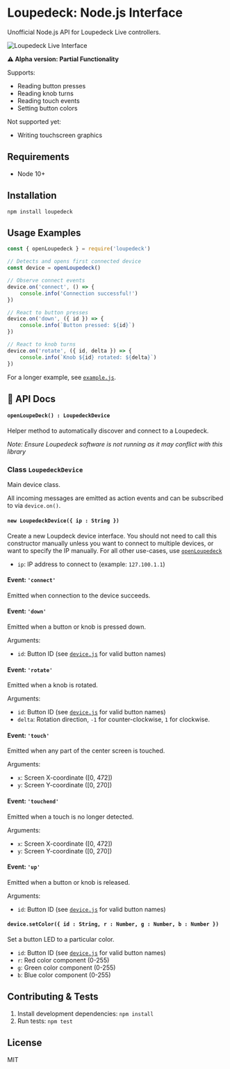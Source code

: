 Loupedeck: Node.js Interface
============================

Unofficial Node.js API for Loupedeck Live controllers.

![Loupedeck Live Interface](https://github.com/foxxyz/loupedeck/blob/master/docs/device-front-small.png?raw=true)

**⚠️ Alpha version: Partial Functionality**

Supports:

 * Reading button presses
 * Reading knob turns
 * Reading touch events
 * Setting button colors

Not supported yet:

 * Writing touchscreen graphics

Requirements
------------

 * Node 10+

Installation
------------

```shell
npm install loupedeck
```

Usage Examples
--------------

```javascript
const { openLoupedeck } = require('loupedeck')

// Detects and opens first connected device
const device = openLoupedeck()

// Observe connect events
device.on('connect', () => {
    console.info('Connection successful!')
})

// React to button presses
device.on('down', ({ id }) => {
    console.info(`Button pressed: ${id}`)
})

// React to knob turns
device.on('rotate', ({ id, delta }) => {
    console.info(`Knob ${id} rotated: ${delta}`)
})
```

For a longer example, see [`example.js`](/example.js).

📝 API Docs
-----------

#### `openLoupeDeck() : LoupedeckDevice`

Helper method to automatically discover and connect to a Loupedeck.

_Note: Ensure Loupedeck software is not running as it may conflict with this library_

### Class `LoupedeckDevice`

Main device class.

All incoming messages are emitted as action events and can be subscribed to via `device.on()`.

#### `new LoupedeckDevice({ ip : String })`

Create a new Loupdeck device interface. You should not need to call this constructor manually unless you want to connect to multiple devices, or want to specify the IP manually. For all other use-cases, use [`openLoupedeck`](#openloupedeck--loupedeckdevice)

 - `ip`: IP address to connect to (example: `127.100.1.1`)

#### Event: `'connect'`

Emitted when connection to the device succeeds.

#### Event: `'down'`

Emitted when a button or knob is pressed down.

Arguments:
 - `id`: Button ID (see [`device.js`](https://github.com/foxxyz/loupedeck/blob/master/device.js#L5) for valid button names)

#### Event: `'rotate'`

Emitted when a knob is rotated.

Arguments:
 - `id`: Button ID (see [`device.js`](https://github.com/foxxyz/loupedeck/blob/master/device.js#L5) for valid button names)
 - `delta`: Rotation direction, `-1` for counter-clockwise, `1` for clockwise.

#### Event: `'touch'`

Emitted when any part of the center screen is touched.

Arguments:
 - `x`: Screen X-coordinate ([0, 472])
 - `y`: Screen Y-coordinate ([0, 270])

#### Event: `'touchend'`

Emitted when a touch is no longer detected.

Arguments:
 - `x`: Screen X-coordinate ([0, 472])
 - `y`: Screen Y-coordinate ([0, 270])

#### Event: `'up'`

Emitted when a button or knob is released.

Arguments:
 - `id`: Button ID (see [`device.js`](https://github.com/foxxyz/loupedeck/blob/master/device.js#L5) for valid button names)

#### `device.setColor({ id : String, r : Number, g : Number, b : Number })`

Set a button LED to a particular color.

 - `id`: Button ID (see [`device.js`](https://github.com/foxxyz/loupedeck/blob/master/device.js#L5) for valid button names)
 - `r`: Red color component (0-255)
 - `g`: Green color component (0-255)
 - `b`: Blue color component (0-255)

Contributing & Tests
--------------------

1. Install development dependencies: `npm install`
2. Run tests: `npm test`

License
-------

MIT
